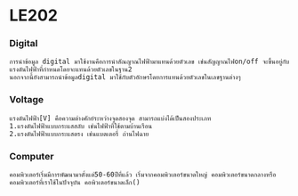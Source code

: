 # LE202
### Digital
    การนำข้อมูล digital มาใช้งานคือการนำสัณญาณไฟฟ้ามาแทนด้วยตัวเลข เช่นสัญญาณไฟon/off จะขึ้นอยู่กับแรงดันไฟฟ้าที่กำหนดโดยจะแทนด้วยตัวเลขในฐาน2 
    นอกจากนี้ยังสามารถนำข้อมูลdigital มาใช้กับตัวอักษรโดยการแทนด้วยตัวเลขในเลขฐานต่างๆ
### Voltage
    แรงดันไฟฟ้า[V] คือความต่างศักย์ระหว่างจุดสองจุด สามารถแบ่งได้เป็นสองประเภท
    1.แรงดันไฟฟ้าแบบกระแสสลับ เช่นไฟฟ้าที่ใช้ตามบ้านเรือน
    2.แรงดันไฟฟ้าแบบกระแสตรง เช่นแบตเตอรี่ ถ่านไฟฉาย 
### Computer
    คอมพิวเตอร์เริ่มมีการพัฒนามาตั้งแต่50-60ปีที่แล้ว เริ่มจากคอมพิวเตอร์ขนาดใหญ่ คอมพิวเตอร์ขนาดกลางหรือคอมพิวเตอร์ที่เราใช้ในปัจจุบัน คอพิวเตอร์ขนาดเล็ก()
